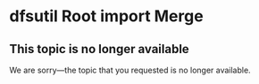# dfsutil Root import Merge



## This topic is no longer available

We are sorry—the topic that you requested is no longer available.